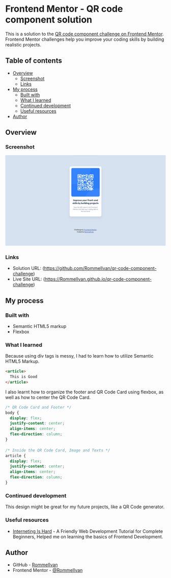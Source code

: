 # Frontend Mentor - QR code component solution

This is a solution to the [QR code component challenge on Frontend Mentor](https://www.frontendmentor.io/challenges/qr-code-component-iux_sIO_H). Frontend Mentor challenges help you improve your coding skills by building realistic projects. 

## Table of contents

- [Overview](#overview)
  - [Screenshot](#screenshot)
  - [Links](#links)
- [My process](#my-process)
  - [Built with](#built-with)
  - [What I learned](#what-i-learned)
  - [Continued development](#continued-development)
  - [Useful resources](#useful-resources)
- [Author](#author)

## Overview

### Screenshot

![](./screenshot.png)

### Links

- Solution URL: (https://github.com/RommelIvan/qr-code-component-challenge)
- Live Site URL: (https://RommelIvan.github.io/qr-code-component-challenge)

## My process

### Built with

- Semantic HTML5 markup
- Flexbox

### What I learned

Because using div tags is messy, I had to learn how to utilize Semantic HTML5 Markup.

```html
<article>
  This is Good
</article>
```

I also learnt how to organize the footer and QR Code Card using flexbox, as well as how to center the QR Code Card.

```css
/* QR Code Card and Footer */
body {
  display: flex;
  justify-content: center;
  align-items: center;
  flex-direction: column;
}

/* Inside the QR Code Card, Image and Texts */
article {
  display: flex;
  justify-content: center;
  align-items: center;
  flex-direction: column;
}
```

### Continued development

This design might be great for my future projects, like a QR Code generator.

### Useful resources

- [Interneting Is Hard](https://www.internetingishard.com/html-and-css/) - A Friendly Web Development Tutorial for Complete Beginners, Helped me on learning the basics of Frontend Development.

## Author

- GitHub - [RommelIvan](https://www.github.com/RommelIvan)
- Frontend Mentor - [@RommelIvan](https://www.frontendmentor.io/)
